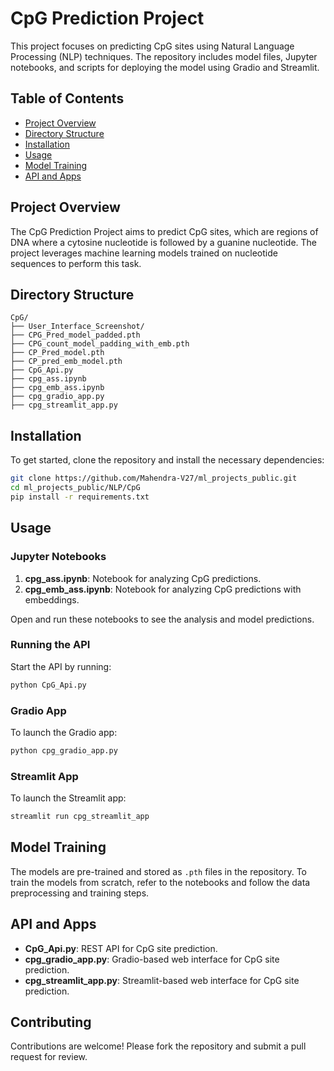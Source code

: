 


# CpG Prediction Project

This project focuses on predicting CpG sites using Natural Language Processing (NLP) techniques. The repository includes model files, Jupyter notebooks, and scripts for deploying the model using Gradio and Streamlit.

## Table of Contents

- [Project Overview](#project-overview)
- [Directory Structure](#directory-structure)
- [Installation](#installation)
- [Usage](#usage)
- [Model Training](#model-training)
- [API and Apps](#api-and-apps)

## Project Overview

The CpG Prediction Project aims to predict CpG sites, which are regions of DNA where a cytosine nucleotide is followed by a guanine nucleotide. The project leverages machine learning models trained on nucleotide sequences to perform this task.

## Directory Structure

```
CpG/
├── User_Interface_Screenshot/
├── CPG_Pred_model_padded.pth
├── CPG_count_model_padding_with_emb.pth
├── CP_Pred_model.pth
├── CP_pred_emb_model.pth
├── CpG_Api.py
├── cpg_ass.ipynb
├── cpg_emb_ass.ipynb
├── cpg_gradio_app.py
├── cpg_streamlit_app.py
```

## Installation

To get started, clone the repository and install the necessary dependencies:

```bash
git clone https://github.com/Mahendra-V27/ml_projects_public.git
cd ml_projects_public/NLP/CpG
pip install -r requirements.txt
```

## Usage

### Jupyter Notebooks

1. **cpg_ass.ipynb**: Notebook for analyzing CpG predictions.
2. **cpg_emb_ass.ipynb**: Notebook for analyzing CpG predictions with embeddings.

Open and run these notebooks to see the analysis and model predictions.

### Running the API

Start the API by running:

```bash
python CpG_Api.py
```

### Gradio App

To launch the Gradio app:

```bash
python cpg_gradio_app.py
```

### Streamlit App

To launch the Streamlit app:

```bash
streamlit run cpg_streamlit_app
```

## Model Training

The models are pre-trained and stored as `.pth` files in the repository. To train the models from scratch, refer to the notebooks and follow the data preprocessing and training steps.

## API and Apps

- **CpG_Api.py**: REST API for CpG site prediction.
- **cpg_gradio_app.py**: Gradio-based web interface for CpG site prediction.
- **cpg_streamlit_app.py**: Streamlit-based web interface for CpG site prediction.

## Contributing

Contributions are welcome! Please fork the repository and submit a pull request for review.

